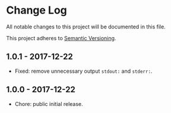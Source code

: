 # Change Log

All notable changes to this project will be documented in this file.

This project adheres to [Semantic Versioning](http://semver.org).

## 1.0.1 - 2017-12-22

* Fixed: remove unnecessary output `stdout:` and `stderr:`.

## 1.0.0 - 2017-12-22

* Chore: public initial release.

